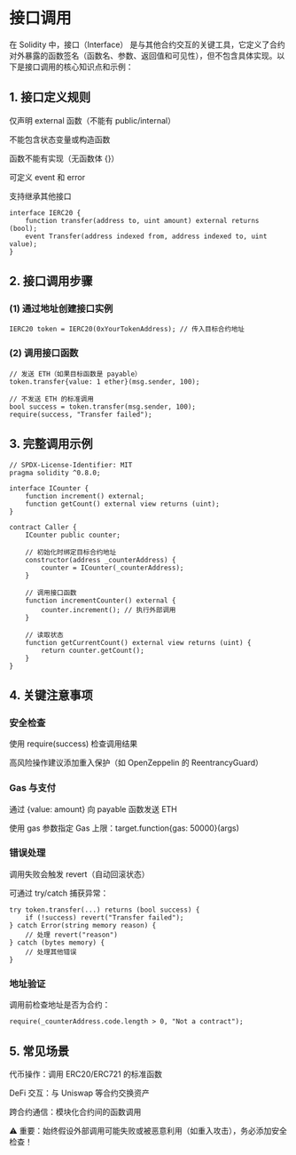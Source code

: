 # 接口调用

在 Solidity 中，接口（Interface） 是与其他合约交互的关键工具，它定义了合约对外暴露的函数签名（函数名、参数、返回值和可见性），但不包含具体实现。以下是接口调用的核心知识点和示例：

## 1. 接口定义规则

仅声明 external 函数（不能有 public/internal）

不能包含状态变量或构造函数

函数不能有实现（无函数体 {}）

可定义 event 和 error

支持继承其他接口

```solidity
interface IERC20 {
    function transfer(address to, uint amount) external returns (bool);
    event Transfer(address indexed from, address indexed to, uint value);
}
```

## 2. 接口调用步骤

### (1) 通过地址创建接口实例

```solidity
IERC20 token = IERC20(0xYourTokenAddress); // 传入目标合约地址
```

### (2) 调用接口函数

```solidity
// 发送 ETH（如果目标函数是 payable）
token.transfer{value: 1 ether}(msg.sender, 100);

// 不发送 ETH 的标准调用
bool success = token.transfer(msg.sender, 100);
require(success, "Transfer failed");
```

## 3. 完整调用示例

```solidity
// SPDX-License-Identifier: MIT
pragma solidity ^0.8.0;

interface ICounter {
    function increment() external;
    function getCount() external view returns (uint);
}

contract Caller {
    ICounter public counter;

    // 初始化时绑定目标合约地址
    constructor(address _counterAddress) {
        counter = ICounter(_counterAddress);
    }

    // 调用接口函数
    function incrementCounter() external {
        counter.increment(); // 执行外部调用
    }

    // 读取状态
    function getCurrentCount() external view returns (uint) {
        return counter.getCount();
    }
}
```

## 4. 关键注意事项

### 安全检查

使用 require(success) 检查调用结果

高风险操作建议添加重入保护（如 OpenZeppelin 的 ReentrancyGuard）

### Gas 与支付

通过 {value: amount} 向 payable 函数发送 ETH

使用 gas 参数指定 Gas 上限：target.function{gas: 50000}(args)

### 错误处理

调用失败会触发 revert（自动回滚状态）

可通过 try/catch 捕获异常：

```solidity
try token.transfer(...) returns (bool success) {
    if (!success) revert("Transfer failed");
} catch Error(string memory reason) {
    // 处理 revert("reason")
} catch (bytes memory) {
    // 处理其他错误
}
```

### 地址验证

调用前检查地址是否为合约：

```solidity
require(_counterAddress.code.length > 0, "Not a contract");
```

## 5. 常见场景

代币操作：调用 ERC20/ERC721 的标准函数

DeFi 交互：与 Uniswap 等合约交换资产

跨合约通信：模块化合约间的函数调用

⚠️ 重要：始终假设外部调用可能失败或被恶意利用（如重入攻击），务必添加安全检查！
